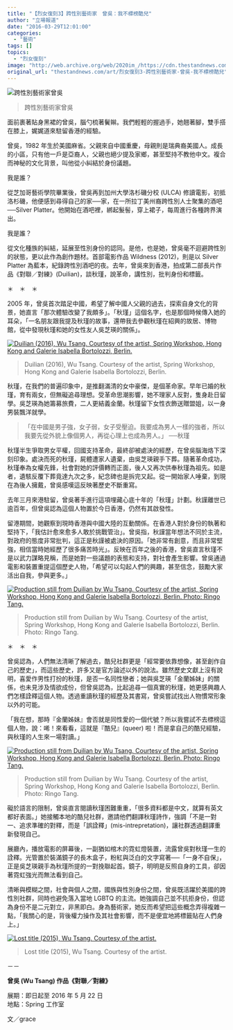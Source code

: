 ```yaml
---
title: "【烈女復刻3】跨性別藝術家　曾吳：我不標榜酷兒"
author: "立場報道"
date: "2016-03-29T12:01:00"
categories:
  - "藝術"
tags: []
topics:
  - "烈女復刻"
image: "http://web.archive.org/web/2020im_/https://cdn.thestandnews.com/media/photos/cache/980072_10153318894151123_8187713931570095361_o_yzY6T_R6bCb_1200x0.png"
original_url: "thestandnews.com/art/烈女復刻3-跨性別藝術家-曾吳-我不標榜酷兒"
---
```

![跨性別藝術家曾吳](http://web.archive.org/web/2020im_/https://cdn.thestandnews.com/media/photos/cache/980072_10153318894151123_8187713931570095361_o_yzY6T_R6bCb_1200x0.png)

> 跨性別藝術家曾吳

面前裹著貼身黑裙的曾吳，腦勺梳著鬢辮。我們輕輕的握過手，她翹著腳，雙手搭在膝上，娓娓道來駐留香港的經驗。

曾吳，1982 年生於美國麻省。父親來自中國重慶，母親則是瑞典裔美國人。成長的小區，只有他一戶是亞裔人，父親也絕少提及家鄉，甚至堅持不教他中文。複合而神秘的文化背景，叫他從小糾結於身份議題。

我是誰？

從芝加哥藝術學院畢業後，曾吳再到加州大學洛杉磯分校 (ULCA) 修讀電影，初抵洛杉磯，他便感到尋得自己的家──家，在一所拉丁美州裔跨性別人士聚集的酒吧──Silver Platter。他開始在酒吧裡，綁起髮髻，穿上裙子，每周進行各種跨界演出。

我是誰？

從文化種族的糾結，延展至性別身份的認同。是他，也是她，曾吳毫不迴避跨性別的狀態，更以此作為創作題材。首部電影作品 Wildness (2012)，則是以 Silver Platter 為藍本，紀錄跨性別酒吧的夜。去年，曾吳來到香港，拍成第二部長片作品《對聯／對練》(Duilian)，談秋瑾，說革命，講性別，批判身份和標籤。

＊　＊　＊

2005 年，曾吳首次踏足中國，希望了解中國人父親的過去，探索自身文化的背景，她直言「那次體驗改變了我頗多」。「秋瑾」這個名字，也是那個時候傳入她的耳朵，「一名朋友跟我提及秋瑾的故事，還帶我去參觀秋瑾在紹興的故居、博物館，從中發現秋瑾和她的女性友人吳芝瑛的關係」。

[![Duilian (2016), Wu Tsang. Courtesy of the artist, Spring Workshop, Hong Kong and Galerie Isabella Bortolozzi, Berlin.](http://web.archive.org/web/2020im_/https://cdn.thestandnews.com/media/photos/cache/wutsang1_lSafR_1200x0.jpg)](http://web.archive.org/web/20210628094625/https://cdn.thestandnews.com/media/photos/cache/wutsang1_lSafR_1200x0.jpg)

> Duilian (2016), Wu Tsang. Courtesy of the artist, Spring Workshop, Hong Kong and Galerie Isabella Bortolozzi, Berlin.

秋瑾，在我們的普遍印象中，是推翻滿清的女中豪傑，是個革命家。早年已婚的秋瑾，育有兩女，但無礙追尋理想。受革命思潮影響，她不理家人反對，隻身赴日留學。吳芝瑛為她籌募旅費，二人更結義金蘭。秋瑾留下女性衣飾送贈盟姐，以一身男裝飄洋就學。

> 「在中國是男子強，女子弱，女子受壓迫。我要成為男人一樣的強者，所以我要先從外貌上像個男人，再從心理上也成為男人。」 ──秋瑾

秋瑾半生爭取男女平權，回國支持革命，最終卻被處決的經歷，在曾吳腦海烙下深刻印象。處決而死的秋瑾，屍體遭家人遺棄，由吳芝瑛親手下葬。隨著革命成功，秋瑾奉為女權先鋒，社會對她的評價轉而正面，後人又再次供奉秋瑾為祖先。如是者，遺駭反覆下葬竟達九次之多，紀念碑也是拆完又起。從一開始家人唾棄，到現在為後人擁戴，曾吳感嘆這反映著歷史不斷重寫。

去年三月來港駐留，曾吳著手進行這項埋藏心底十年的「秋瑾」計劃。秋謹離世已逾百年，但曾吳認為這個人物置於今日香港，仍然有其啟發性。

留港期間，她觀察到現時香港與中國大陸的互動關係。在香港人對於身份的執著和堅持下，「我估計愈來愈多人敢於挑戰管治」。曾吳指，秋謹當年想法不同於主流，對政府的態度非常批判，這正是秋謹被處決的原因。「她非常有創意，而且非常堅強，相信當時她經歷了很多痛苦時光」。反映在百年之後的香港，曾吳直言秋瑾不是以武力謀略見稱，而是她對一些議題的表態和支持，對社會產生影響。曾吳通過電影和裝置重提這個歷史人物，「希望可以勾起人們的興趣，甚至信念，鼓勵大家活出自我，參與更多。」

[![Production still from Duilian by Wu Tsang. Courtesy of the artist, Spring Workshop, Hong Kong and Galerie Isabella Bortolozzi, Berlin. Photo: Ringo Tang. ](http://web.archive.org/web/2020im_/https://cdn.thestandnews.com/media/photos/cache/wutsang2_EmF8M_1200x0.jpg)](http://web.archive.org/web/20210628094625/https://cdn.thestandnews.com/media/photos/cache/wutsang2_EmF8M_1200x0.jpg)

> Production still from Duilian by Wu Tsang. Courtesy of the artist, Spring Workshop, Hong Kong and Galerie Isabella Bortolozzi, Berlin. Photo: Ringo Tang.

＊　＊　＊

曾吳認為，人們無法清晰了解過去，酷兒社群更是「經常要依靠想像，甚至創作自己的歷史」，而這些歷史，許多又是官方論述以外的說法。雖然歷史文獻上沒有說明，喜愛作男性打扮的秋瑾，是否一名同性戀者；她與吳芝瑛「金蘭姊妹」的關係，也未見涉及情欲成份，但曾吳認為，比起追尋一個真實的秋瑾，她更感興趣人們怎樣詮釋這個人物。透過重讀秋瑾的經歷及其書寫，曾吳嘗試找出人物慣常形象以外的可能。

「我在想，那時『金蘭姊妹』會否就是同性愛的一個代號？所以我嘗試不去標榜這個人物，說：唏！來看看，這就是『酷兒』(queer) 啦！而是拿自己的酷兒經驗，與秋瑾的人生來一場對讀。」

[![Production still from Duilian by Wu Tsang. Courtesy of the artist, Spring Workshop, Hong Kong and Galerie Isabella Bortolozzi, Berlin. Photo: Ringo Tang. ](http://web.archive.org/web/2020im_/https://cdn.thestandnews.com/media/photos/cache/wutsang3_zxwDP_1200x0.jpg)](http://web.archive.org/web/20210628094625/https://cdn.thestandnews.com/media/photos/cache/wutsang3_zxwDP_1200x0.jpg)

> Production still from Duilian by Wu Tsang. Courtesy of the artist, Spring Workshop, Hong Kong and Galerie Isabella Bortolozzi, Berlin. Photo: Ringo Tang.

礙於語言的限制，曾吳直言閱讀秋瑾困難重重，「很多資料都是中文，就算有英文都好表面。」她接觸本地的酷兒社群，邀請他們翻譯秋瑾詩作，強調「不是一對一、追求準確的對釋，而是「誤詮釋」(mis-intrepretation)，讓社群透過翻譯重新發現自己。

展廳內，播放電影的屏幕後，一副猶如棺木的霓虹燈裝置，流露曾吳對秋瑾一生的詮釋。光管置於裝滿鏡子的長木盒子，粉紅與泛白的文字寫著──「一身不自保」，正是吳芝瑛親手為秋瑾所提的一對挽聯起首。鏡子，明明是反照自身的工具，卻因著霓虹強光而無法看到自己。

清晰與模糊之間，社會與個人之間，國族與性別身份之間，曾吳既活躍於美國的跨性別社群，同時也避免落入當地 LGBTQ 的主流。她強調自己並不抗拒身份，但認為身份不是二元對立，非黑即白。身為藝術家，她反而希望把這些概念弄得複雜一點，「我關心的是，背後權力操作及其社會影響，而不是便宜地將標籤貼在人們身上。」

[![Lost title (2015), Wu Tsang. Courtesy of the artist. ](http://web.archive.org/web/2020im_/https://cdn.thestandnews.com/media/photos/cache/wutsang4_OFW4T_1200x0.jpg)](http://web.archive.org/web/20210628094625/https://cdn.thestandnews.com/media/photos/cache/wutsang4_OFW4T_1200x0.jpg)

> Lost title (2015), Wu Tsang. Courtesy of the artist.

－－

**曾吳 (Wu Tsang) 作品《對聯／對練》**

展期：即日起至 2016 年 5 月 22 日  
地點：Spring 工作室

文／grace